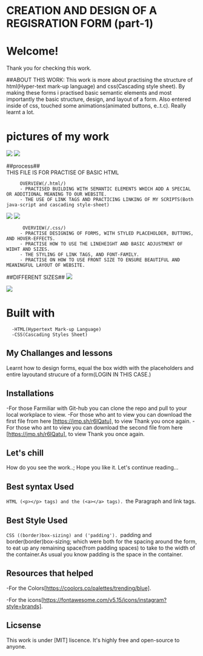  # CREATION AND DESIGN OF A REGISRATION FORM (part-1)    

 # Welcome!

 Thank you for checking this work. 

 ##ABOUT THIS WORK:
This work is more about practising the structure of html(Hyper-text mark-up language) and css(Cascading style sheet). By making these forms i practised basic semantic elements and most importantly the basic structure, design, and layout of a form. Also entered inside of css, touched some animations(animated buttons, e..t.c). Really learnt a lot.

 # pictures of my work
 <img src="first form/large1.png">

 <img src="first form/small1.png">
            
   ##process##           
            THIS FILE IS FOR PRACTISE OF BASIC HTML
            
         OVERVIEW(/.html/)
         - PRACTISED BUILDING WITH SEMANTIC ELEMENTS WHICH ADD A SPECIAL OR ADDITIONAL MEANING TO OUR WEBSITE.
         - THE USE OF LINK TAGS AND PRACTICING LINKING OF MY SCRIPTS(Both java-script and cascading style-sheet)
 <img src="second form/large2.png">
 
 <img src="first form/small2.png">
         
          OVERVIEW(/.css/)
         - PRACTISE DESIGNING OF FORMS, WITH STYLED PLACEHOLDER, BUTTONS, AND HOVER-EFFECTS.
         - PRACTISE HOW TO USE THE LINEHEIGHT AND BASIC ADJUSTMENT OF WIDHT AND SIZES.
         - THE STYLING OF LINK TAGS, AND FONT-FAMILY.
         - PRACTISE ON HOW TO USE FRONT SIZE TO ENSURE BEAUTIFUL AND MEANINGFUL LAYOUT OF WEBSITE.            

 ##DIFFERENT SIZES##
 <img src="second form/small5.png">

 <img src="second form/small3.png">

   # Built with         
      -HTML(Hypertext Mark-up Language)
      -CSS(Cascading Styles Sheet)


   ## My Challanges and lessons
   Learnt how to design forms, equal the box width with the placeholders and entire layoutand strucure of a form(LOGIN IN THIS CASE.)
            
   ## Installations
   -For those Farmiliar with Git-hub you can clone the repo and pull to your local workplace to view.
   -For those who ant to view you can download the first file from here [https://jmp.sh/r6lQatu], to view Thank you once again.
   -For those who ant to view you can download the second file from here [https://jmp.sh/r6lQatu], to view Thank you once again.

            

   ## Let's chill ##
   How do you see the work..; Hope you like it. Let's continue reading...
   
   ## Best syntax Used
   ``HTML
   (<p></p> tags) and the (<a></a> tags).
   ``the Paragraph and link tags.
   
   ## Best Style Used
   ``CSS
   ((border)box-sizing) and ('padding').
   ``padding and border(border)box-sizing; which were both for the spacing around the form, to eat up any remaining space(from padding spaces) to take to the width of the container.As usual you know padding is the space in the container.
   
   
   ## Resources that helped ##
   -For the Colors[https://coolors.co/palettes/trending/blue].
   
   -For the icons[https://fontawesome.com/v5.15/icons/instagram?style=brands].

   ## Licsense 
   This work is under [MIT] liscence. It's highly free and open-source to anyone.
